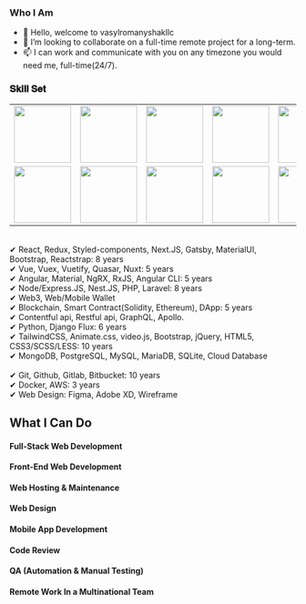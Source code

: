 <h3 font-weight="bold">Who I Am</h3>

- 👋 Hello, welcome to vasylromanyshakllc
- 💞️ I’m looking to collaborate on a full-time remote project for a long-term.
- 📫 I can work and communicate with you on any timezone you would need me, full-time(24/7).

<h3 font-weight="bold">𝐒𝐤𝐢𝐥𝐥 𝐒𝐞𝐭</h3>

<table>
  <tr>
    <td><img src="https://cdn.iconscout.com/icon/free/png-128/react-3-1175109.png" width="100"></td>
    <td><img src="https://cdn.iconscout.com/icon/free/png-128/nodejs-2-226035.png" width="100"></td>
    <td><img src="https://cdn.iconscout.com/icon/free/png-128/vuejs-3-1175070.png" width="100"></td>
    <td><img src="https://cdn.iconscout.com/icon/free/png-128/angular-3-226070.png" width="100"></td>
    <td><img src="https://cdn.iconscout.com/icon/free/png-128/javascript-1-225993.png" width="100"></td>
    <td><img src="https://cdn.iconscout.com/icon/free/png-128/jquery-7-1175152.png" width="100"></td>
    <td><img src="https://cdn.iconscout.com/icon/free/png-128/typescript-1-1175078.png" width="100"></td>
    <td><img src="https://cdn.iconscout.com/icon/free/png-128/php-99-1175127.png" width="100"></td>
    <td><img src="https://cdn.iconscout.com/icon/free/png-128/codeigniter-5-1175246.png" width="100"></td>
    <td><img src="https://cdn.iconscout.com/icon/free/png-128/laravel-2-1175146.png" width="100"></td>
    <td><img src="https://cdn.iconscout.com/icon/free/png-128/yii-2-1175059.png" width="100"></td>
    <td><img src="https://cdn.iconscout.com/icon/free/png-128/html5-40-1175193.png" width="100"></td>
    <td><img src="https://cdn.iconscout.com/icon/free/png-128/css3-11-1175239.png" width="100"></td>
    <td><img src="https://cdn.iconscout.com/icon/free/png-128/sass-13-1175092.png" width="100"></td>
  </tr>
  <tr>
    <td><img src="https://cdn.iconscout.com/icon/free/png-128/mongodb-4-1175139.png" width="100"></td>
    <td><img src="https://cdn.iconscout.com/icon/free/png-128/mysql-4-226026.png" width="100"></td>
    <td><img src="https://cdn.iconscout.com/icon/free/png-128/redis-6-1175105.png" width="100"></td>
    <td><img src="https://cdn.iconscout.com/icon/free/png-128/python-20-1175115.png" width="100"></td>
    <td><img src="https://cdn.iconscout.com/icon/free/png-128/django-13-1175187.png" width="100"></td>
    <td><img src="https://cdn.iconscout.com/icon/free/png-128/java-22-225997.png" width="100"></td>
    <td><img src="https://cdn.iconscout.com/icon/free/png-128/android-245-1175273.png" width="100"></td>
    <td><img src="https://cdn.iconscout.com/icon/free/png-128/c-57-1175191.png" width="100"></td>
    <td><img src="https://cdn.iconscout.com/icon/free/png-128/c-4-226082.png" width="100"></td>
    <td><img src="https://cdn.iconscout.com/icon/free/png-128/bootstrap-226077.png" width="100"></td>
    <td><img src="https://cdn.iconscout.com/icon/free/png-128/git-18-1175219.png" width="100"></td>
    <td><img src="https://cdn.iconscout.com/icon/free/png-128/docker-13-1175230.png" width="100"></td>
  </tr>
</table>

<br /> ✔ React, Redux, Styled-components, Next.JS, Gatsby, MaterialUI, Bootstrap, Reactstrap: 8 years
<br /> ✔ Vue, Vuex, Vuetify, Quasar, Nuxt: 5 years
<br /> ✔ Angular, Material, NgRX, RxJS, Angular CLI: 5 years
<br /> ✔ Node/Express.JS, Nest.JS, PHP, Laravel: 8 years
<br /> ✔ Web3, Web/Mobile Wallet
<br /> ✔ Blockchain, Smart Contract(Solidity, Ethereum), DApp: 5 years
<br /> ✔ Contentful api, Restful api, GraphQL, Apollo.
<br /> ✔ Python, Django Flux: 6 years
<br /> ✔ TailwindCSS, Animate.css, video.js, Bootstrap, jQuery, HTML5, CSS3/SCSS/LESS: 10 years
<br /> ✔ MongoDB, PostgreSQL, MySQL, MariaDB, SQLite, Cloud Database<br/>
<br /> ✔ Git, Github, Gitlab, Bitbucket: 10 years
<br /> ✔ Docker, AWS: 3 years
<br /> ✔ Web Design: Figma, Adobe XD, Wireframe

## What I Can Do

<div>
  
#### Full-Stack Web Development
  
#### Front-End Web Development
  
#### Web Hosting & Maintenance
  
#### Web Design
  
#### Mobile App Development
  
#### Code Review
  
#### QA (Automation & Manual Testing)
 
#### Remote Work In a Multinational Team
 
</div>
